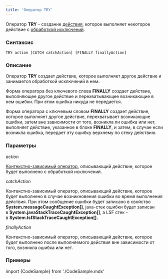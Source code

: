 ```yaml
---
title: 'Оператор TRY'
---
```


Оператор **TRY** - создание [действия](Actions.md), которое выполняет некоторое действие с [обработкой исключений](Exception_handling_TRY_.md).

### Синтаксис

    TRY action [CATCH catchAction] [FINALLY finallyAction]

### Описание

Оператор **TRY** создает действие, которое выполняет другое действие и занимается обработкой исключений в нем. 

Форма оператора без ключевого слова **FINALLY** создает действие, выполняющее другое действие и перехватывающее возникающие в нем ошибки. При этом ошибка никуда не передается.

Форма оператора с ключевым словом **FINALLY** создает действие, которое выполняет другое действие, перехватывает возникающие ошибки, затем вне зависимости от того, возникла ли ошибка или нет, выполняет действие, указанное в блоке **FINALLY**, и затем, в случае если возникла ошибка, передает эту ошибку верхнему по стеку действию.

### Параметры

*action*

[Контекстно-зависимый оператор](Action_operator.md#contextdependent), описывающий действие, которое будет выполнено с обработкой исключений.

*catchAction*

Контекстно-зависимый оператор, описывающий действие, которое будет выполнено в случае возникновения ошибки во время выполнения действия. При этом сообщение ошибки будет записано в свойство **System.messageCaughtException\[\]**, java-стек ошибки будет записан в **System.javaStackTraceCaughtException\[\]**, а LSF стек - в ****System.lsfStackTraceCaughtException\[\].****

*finallyAction*

Контекстно-зависимый оператор, описывающий действие, которое будет выполнено после выполняемого действия вне зависимости от того, возникла ошибка или нет.

### Примеры


import {CodeSample} from './CodeSample.mdx'

<CodeSample url="https://ru-documentation.lsfusion.org/sample?file=ActionSample&block=try"/>

